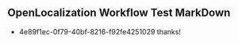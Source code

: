 ## OpenLocalization Workflow Test MarkDown
* 4e89f1ec-0f79-40bf-8216-f92fe4251029 thanks!

<!--HONumber=Jul16_HO2-->


